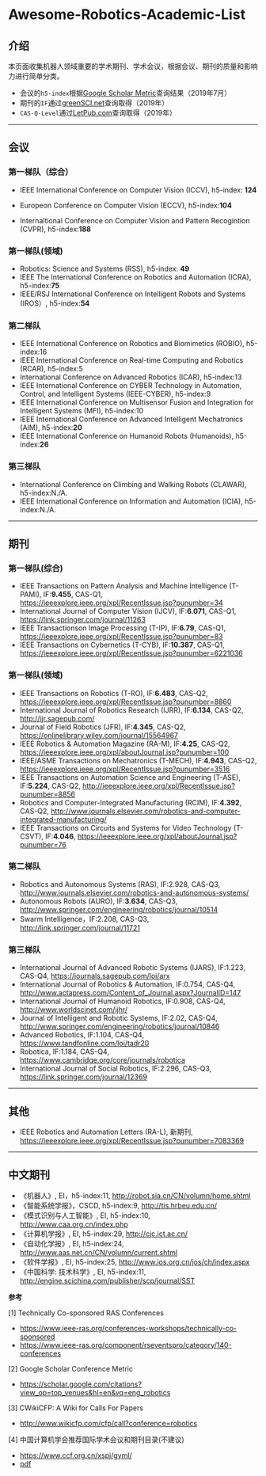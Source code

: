 # Awesome-Robotics-Academic-List

## 介绍

本页面收集机器人领域重要的学术期刊、学术会议，根据会议、期刊的质量和影响力进行简单分类。

- 会议的`h5-index`根据[Google Scholar Metric](https://scholar.google.com/citations?view_op=top_venues&hl=en)查询结果（2019年7月）
- 期刊的`IF`通过[greenSCI.net](http://www.greensci.net/)查询取得（2019年）
- `CAS-Q-Level`通过[LetPub.com](https://www.letpub.com/index.php?page=journalapp&view=search)查询取得（2019年）

---

## 会议

### 第一梯队（综合）
- IEEE International Conference on Computer Vision (ICCV), h5-index:	**124**

- Europeon Conference on Computer Vision (ECCV), h5-index:**104**

- Internaltional Conference on Computer Vision and Pattern Recogintion (CVPR), h5-index:**188**


### 第一梯队(领域)

- Robotics: Science and Systems (RSS), h5-index: **49**
- IEEE The International Conference on Robotics and Automation (ICRA), h5-index:**75**
- IEEE/RSJ International Conference on Intelligent Robots and Systems (IROS）, h5-index:**54**

### 第二梯队

- IEEE International Conference on Robotics and Biomimetics (ROBIO), h5-index:16
- IEEE International Conference on Real-time Computing and Robotics (RCAR), h5-index:5
- International Conference on Advanced Robotics (ICAR), h5-index:13
- IEEE International Conference on CYBER Technology in Automation, Control, and Intelligent Systems (IEEE-CYBER), h5-index:9
- IEEE International Conference on Multisensor Fusion and Integration for Intelligent Systems (MFI), h5-index:10
- IEEE International Conference on Advanced Intelligent Mechatronics (AIM), h5-index:**20**
- IEEE International Conference on Humanoid Robots (Humanoids), h5-index:**26**

### 第三梯队

- International Conference on Climbing and Walking Robots (CLAWAR), h5-index:N./A.
- IEEE International Conference on Information and Automation (ICIA), h5-index:N./A.

---


## 期刊

### 第一梯队(综合)

- IEEE Transactions on Pattern Analysis and Machine Intelligence (T-PAMI), IF:**9.455**, CAS-Q1, https://ieeexplore.ieee.org/xpl/RecentIssue.jsp?punumber=34
- International Journal of Computer Vision (IJCV), IF:**6.071**, CAS-Q1, https://link.springer.com/journal/11263
- IEEE Transactionson Image Processing (T-IP), IF:**6.79**, CAS-Q1, https://ieeexplore.ieee.org/xpl/RecentIssue.jsp?punumber=83
- IEEE Transactions on Cybernetics (T-CYB), IF:**10.387**, CAS-Q1, https://ieeexplore.ieee.org/xpl/RecentIssue.jsp?punumber=6221036
  
### 第一梯队(领域)

- IEEE Transactions on Robotics (T-RO), IF:**6.483**, CAS-Q2, https://ieeexplore.ieee.org/xpl/RecentIssue.jsp?punumber=8860
- International Journal of Robotics Research (IJRR), IF:**6.134**, CAS-Q2, http://ijr.sagepub.com/
- Journal of Field Robotics (JFR), IF:**4.345**, CAS-Q2, https://onlinelibrary.wiley.com/journal/15564967
- IEEE Robotics & Automation Magazine (RA-M), IF:**4.25**, CAS-Q2, https://ieeexplore.ieee.org/xpl/aboutJournal.jsp?punumber=100
- IEEE/ASME Transactions on Mechatronics (T-MECH), IF:**4.943**, CAS-Q2, https://ieeexplore.ieee.org/xpl/RecentIssue.jsp?punumber=3516
- IEEE Transactions on Automation Science and Engineering (T-ASE), IF:**5.224**, CAS-Q2, http://ieeexplore.ieee.org/xpl/RecentIssue.jsp?punumber=8856
- Robotics and Computer-Integrated Manufacturing (RCIM), IF:**4.392**, CAS-Q2, http://www.journals.elsevier.com/robotics-and-computer-integrated-manufacturing/
- IEEE Transactions on Circuits and Systems for Video Technology (T-CSVT), IF:**4.046**, https://ieeexplore.ieee.org/xpl/aboutJournal.jsp?punumber=76

### 第二梯队

- Robotics and Autonomous Systems (RAS), IF:2.928, CAS-Q3, http://www.journals.elsevier.com/robotics-and-autonomous-systems/
- Autonomous Robots (AURO), IF:**3.634**, CAS-Q3, http://www.springer.com/engineering/robotics/journal/10514
- Swarm Intelligence，IF:2.208, CAS-Q3, http://link.springer.com/journal/11721

### 第三梯队

- International Journal of Advanced Robotic Systems (IJARS), IF:1.223, CAS-Q4, https://journals.sagepub.com/loi/arx
- International Journal of Robotics & Automation, IF:0.754, CAS-Q4, http://www.actapress.com/Content_of_Journal.aspx?JournalID=147
- International Journal of Humanoid Robotics, IF:0.908, CAS-Q4, http://www.worldscinet.com/ijhr/
- Journal of Intelligent and Robotic Systems, IF:2.02, CAS-Q4, http://www.springer.com/engineering/robotics/journal/10846
- Advanced Robotics, IF:1.104, CAS-Q4, https://www.tandfonline.com/loi/tadr20
- Robotica, IF:1.184, CAS-Q4, https://www.cambridge.org/core/journals/robotica
- International Journal of Social Robotics, IF:2.296, CAS-Q3, https://link.springer.com/journal/12369

---

## 其他

- IEEE Robotics and Automation Letters (RA-L), 新期刊, https://ieeexplore.ieee.org/xpl/RecentIssue.jsp?punumber=7083369

---

## 中文期刊
- 《机器人》, EI，h5-index:11, http://robot.sia.cn/CN/volumn/home.shtml
- 《智能系统学报》，CSCD, h5-index:9, http://tis.hrbeu.edu.cn/
- 《模式识别与人工智能》, EI, h5-index:10, http://www.caa.org.cn/index.php
- 《计算机学报》, EI, h5-index:29, http://cjc.ict.ac.cn/
- 《自动化学报》, EI, h5-index:24, http://www.aas.net.cn/CN/volumn/current.shtml
- 《软件学报》, EI, h5-index:25, http://www.jos.org.cn/jos/ch/index.aspx
- 《中国科学: 技术科学》, EI, h5-index:11, http://engine.scichina.com/publisher/scp/journal/SST 

**参考** 

[1] Technically Co-sponsored RAS Conferences
   - https://www.ieee-ras.org/conferences-workshops/technically-co-sponsored
   - https://www.ieee-ras.org/component/rseventspro/category/140-conferences
  
[2] Google Scholar Conference Metric
   - https://scholar.google.com/citations?view_op=top_venues&hl=en&vq=eng_robotics

[3] CWikiCFP: A Wiki for Calls For Papers
   - http://www.wikicfp.com/cfp/call?conference=robotics
  
[4] 中国计算机学会推荐国际学术会议和期刊目录(不建议)
   - https://www.ccf.org.cn/xspj/gyml/
   - [pdf](./pdfs/中国计算机学会推荐国际学术会议和期刊目录-2019.pdf)
